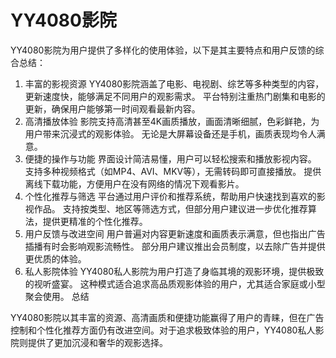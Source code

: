 # YY4080影院

YY4080影院为用户提供了多样化的使用体验，以下是其主要特点和用户反馈的综合总结：

1. ‌丰富的影视资源‌
YY4080影院涵盖了电影、电视剧、综艺等多种类型的内容，更新速度快，能够满足不同用户的观影需求‌。
平台特别注重热门剧集和电影的更新，确保用户能够第一时间观看最新内容‌。
2. ‌高清播放体验‌
影院支持高清甚至4K画质播放，画面清晰细腻，色彩鲜艳，为用户带来沉浸式的观影体验‌。
无论是大屏幕设备还是手机，画质表现均令人满意‌。
3. ‌便捷的操作与功能‌
界面设计简洁易懂，用户可以轻松搜索和播放影视内容‌。
支持多种视频格式（如MP4、AVI、MKV等），无需转码即可直接播放‌。
提供离线下载功能，方便用户在没有网络的情况下观看影片‌。
4. ‌个性化推荐与筛选‌
平台通过用户评价和推荐系统，帮助用户快速找到喜欢的影视作品‌。
支持按类型、地区等筛选方式，但部分用户建议进一步优化推荐算法，提供更精准的个性化推荐‌。
5. ‌用户反馈与改进空间‌
用户普遍对内容更新速度和画质表示满意，但也指出广告插播有时会影响观影流畅性‌。
部分用户建议推出会员制度，以去除广告并提供更优质的体验‌。
6. ‌私人影院体验‌
YY4080私人影院为用户打造了身临其境的观影环境，提供极致的视听盛宴‌。
这种模式适合追求高品质观影体验的用户，尤其适合家庭或小型聚会使用‌。
总结

YY4080影院以其丰富的资源、高清画质和便捷功能赢得了用户的青睐，但在广告控制和个性化推荐方面仍有改进空间。对于追求极致体验的用户，YY4080私人影院则提供了更加沉浸和奢华的观影选择‌。
